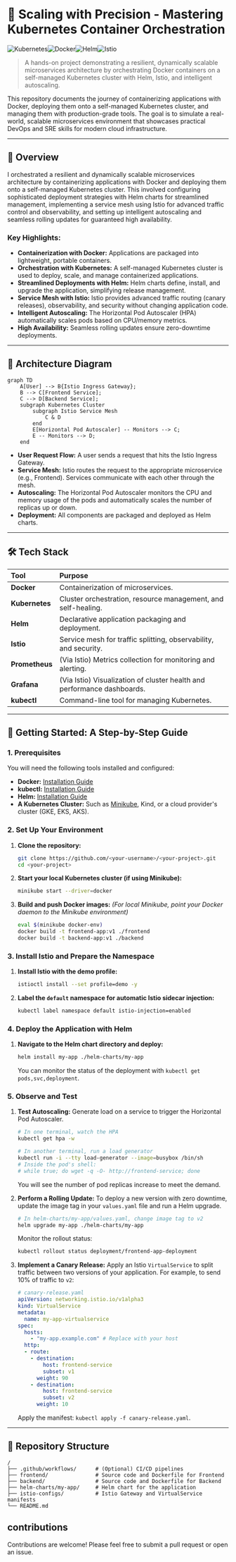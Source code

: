 # 🚀 Scaling with Precision - Mastering Kubernetes Container Orchestration

![Kubernetes](https://img.shields.io/badge/Kubernetes-326CE5?style=for-the-badge&logo=kubernetes&logoColor=white)![Docker](https://img.shields.io/badge/Docker-2496ED?style=for-the-badge&logo=docker&logoColor=white)![Helm](https://img.shields.io/badge/Helm-0F1689?style=for-the-badge&logo=helm&logoColor=white)![Istio](https://img.shields.io/badge/Istio-466BB0?style=for-the-badge&logo=istio&logoColor=white)

> A hands-on project demonstrating a resilient, dynamically scalable microservices architecture by orchestrating Docker containers on a self-managed Kubernetes cluster with Helm, Istio, and intelligent autoscaling.

This repository documents the journey of containerizing applications with Docker, deploying them onto a self-managed Kubernetes cluster, and managing them with production-grade tools. The goal is to simulate a real-world, scalable microservices environment that showcases practical DevOps and SRE skills for modern cloud infrastructure.

---

## 📌 Overview

I orchestrated a resilient and dynamically scalable microservices architecture by containerizing applications with Docker and deploying them onto a self-managed Kubernetes cluster. This involved configuring sophisticated deployment strategies with Helm charts for streamlined management, implementing a service mesh using Istio for advanced traffic control and observability, and setting up intelligent autoscaling and seamless rolling updates for guaranteed high availability.

### Key Highlights:
*   **Containerization with Docker:** Applications are packaged into lightweight, portable containers.
*   **Orchestration with Kubernetes:** A self-managed Kubernetes cluster is used to deploy, scale, and manage containerized applications.
*   **Streamlined Deployments with Helm:** Helm charts define, install, and upgrade the application, simplifying release management.
*   **Service Mesh with Istio:** Istio provides advanced traffic routing (canary releases), observability, and security without changing application code.
*   **Intelligent Autoscaling:** The Horizontal Pod Autoscaler (HPA) automatically scales pods based on CPU/memory metrics.
*   **High Availability:** Seamless rolling updates ensure zero-downtime deployments.

---

## 🧩 Architecture Diagram

```mermaid
graph TD
    A[User] --> B{Istio Ingress Gateway};
    B --> C[Frontend Service];
    C --> D[Backend Service];
    subgraph Kubernetes Cluster
        subgraph Istio Service Mesh
            C & D
        end
        E[Horizontal Pod Autoscaler] -- Monitors --> C;
        E -- Monitors --> D;
    end
```

*   **User Request Flow:** A user sends a request that hits the Istio Ingress Gateway.
*   **Service Mesh:** Istio routes the request to the appropriate microservice (e.g., Frontend). Services communicate with each other through the mesh.
*   **Autoscaling:** The Horizontal Pod Autoscaler monitors the CPU and memory usage of the pods and automatically scales the number of replicas up or down.
*   **Deployment:** All components are packaged and deployed as Helm charts.

---

## 🛠️ Tech Stack

| Tool | Purpose |
| :--- | :--- |
| **Docker** | Containerization of microservices. |
| **Kubernetes** | Cluster orchestration, resource management, and self-healing. |
| **Helm** | Declarative application packaging and deployment. |
| **Istio** | Service mesh for traffic splitting, observability, and security. |
| **Prometheus** | (Via Istio) Metrics collection for monitoring and alerting. |
| **Grafana** | (Via Istio) Visualization of cluster health and performance dashboards. |
| **kubectl** | Command-line tool for managing Kubernetes. |

---

## 🚀 Getting Started: A Step-by-Step Guide

### 1. Prerequisites
You will need the following tools installed and configured:
*   **Docker:** [Installation Guide](https://docs.docker.com/get-docker/)
*   **kubectl:** [Installation Guide](https://kubernetes.io/docs/tasks/tools/install-kubectl/)
*   **Helm:** [Installation Guide](https://helm.sh/docs/intro/install/)
*   **A Kubernetes Cluster:** Such as [Minikube](https://minikube.sigs.k8s.io/docs/start/), Kind, or a cloud provider's cluster (GKE, EKS, AKS).

### 2. Set Up Your Environment
1.  **Clone the repository:**
    ```bash
    git clone https://github.com/<your-username>/<your-project>.git
    cd <your-project>
    ```
2.  **Start your local Kubernetes cluster (if using Minikube):**
    ```bash
    minikube start --driver=docker
    ```
3.  **Build and push Docker images:**
    *(For local Minikube, point your Docker daemon to the Minikube environment)*
    ```bash
    eval $(minikube docker-env)
    docker build -t frontend-app:v1 ./frontend
    docker build -t backend-app:v1 ./backend
    ```

### 3. Install Istio and Prepare the Namespace
1.  **Install Istio with the demo profile:**
    ```bash
    istioctl install --set profile=demo -y
    ```
2.  **Label the `default` namespace for automatic Istio sidecar injection:**
    ```bash
    kubectl label namespace default istio-injection=enabled
    ```

### 4. Deploy the Application with Helm
1.  **Navigate to the Helm chart directory and deploy:**
    ```bash
    helm install my-app ./helm-charts/my-app
    ```
    You can monitor the status of the deployment with `kubectl get pods,svc,deployment`.

### 5. Observe and Test
1.  **Test Autoscaling:**
    Generate load on a service to trigger the Horizontal Pod Autoscaler.
    ```bash
    # In one terminal, watch the HPA
    kubectl get hpa -w

    # In another terminal, run a load generator
    kubectl run -i --tty load-generator --image=busybox /bin/sh
    # Inside the pod's shell:
    # while true; do wget -q -O- http://frontend-service; done
    ```
    You will see the number of pod replicas increase to meet the demand.

2.  **Perform a Rolling Update:**
    To deploy a new version with zero downtime, update the image tag in your `values.yaml` file and run a Helm upgrade.
    ```bash
    # In helm-charts/my-app/values.yaml, change image tag to v2
    helm upgrade my-app ./helm-charts/my-app
    ```
    Monitor the rollout status:
    ```bash
    kubectl rollout status deployment/frontend-app-deployment
    ```

3.  **Implement a Canary Release:**
    Apply an Istio `VirtualService` to split traffic between two versions of your application. For example, to send 10% of traffic to `v2`:
    ```yaml
    # canary-release.yaml
    apiVersion: networking.istio.io/v1alpha3
    kind: VirtualService
    metadata:
      name: my-app-virtualservice
    spec:
      hosts:
        - "my-app.example.com" # Replace with your host
      http:
      - route:
        - destination:
            host: frontend-service
            subset: v1
          weight: 90
        - destination:
            host: frontend-service
            subset: v2
          weight: 10
    ```
    Apply the manifest: `kubectl apply -f canary-release.yaml`.

---

## 📂 Repository Structure

```
/
├── .github/workflows/      # (Optional) CI/CD pipelines
├── frontend/               # Source code and Dockerfile for Frontend
├── backend/                # Source code and Dockerfile for Backend
├── helm-charts/my-app/     # Helm chart for the application
├── istio-configs/          # Istio Gateway and VirtualService manifests
└── README.md
```

##  contributions

Contributions are welcome! Please feel free to submit a pull request or open an issue.
